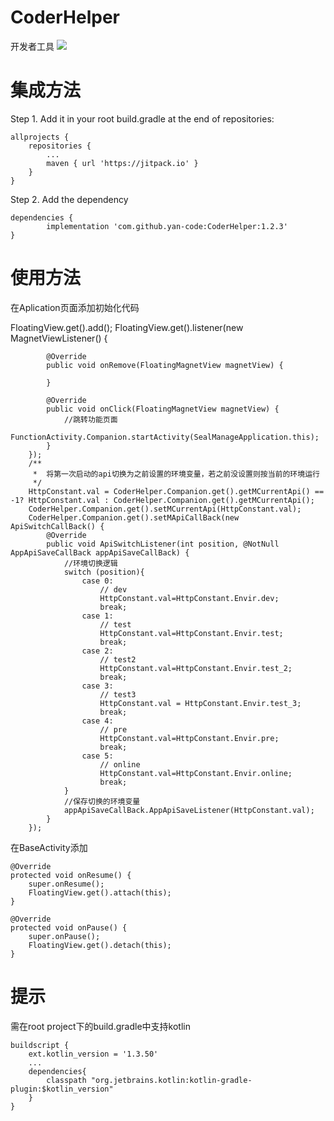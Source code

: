 # CoderHelper
开发者工具
[![](https://jitpack.io/v/yan-code/CoderHelper.svg)](https://jitpack.io/#yan-code/CoderHelper)


# 集成方法
Step 1. Add it in your root build.gradle at the end of repositories:

	allprojects {
		repositories {
			...
			maven { url 'https://jitpack.io' }
		}
	}

Step 2. Add the dependency

	dependencies {
	        implementation 'com.github.yan-code:CoderHelper:1.2.3'
	}

# 使用方法
在Aplication页面添加初始化代码

 FloatingView.get().add();
        FloatingView.get().listener(new MagnetViewListener() {

            @Override
            public void onRemove(FloatingMagnetView magnetView) {

            }

            @Override
            public void onClick(FloatingMagnetView magnetView) {
                //跳转功能页面
                FunctionActivity.Companion.startActivity(SealManageApplication.this);
            }
        });
        /**
         *  将第一次启动的api切换为之前设置的环境变量，若之前没设置则按当前的环境运行
         */
        HttpConstant.val = CoderHelper.Companion.get().getMCurrentApi() == -1? HttpConstant.val : CoderHelper.Companion.get().getMCurrentApi();
        CoderHelper.Companion.get().setMCurrentApi(HttpConstant.val);
        CoderHelper.Companion.get().setMApiCallBack(new ApiSwitchCallBack() {
            @Override
            public void ApiSwitchListener(int position, @NotNull AppApiSaveCallBack appApiSaveCallBack) {
                //环境切换逻辑
                switch (position){
                    case 0:
                        // dev
                        HttpConstant.val=HttpConstant.Envir.dev;
                        break;
                    case 1:
                        // test
                        HttpConstant.val=HttpConstant.Envir.test;
                        break;
                    case 2:
                        // test2
                        HttpConstant.val=HttpConstant.Envir.test_2;
                        break;
                    case 3:
                        // test3
                        HttpConstant.val = HttpConstant.Envir.test_3;
                        break;
                    case 4:
                        // pre
                        HttpConstant.val=HttpConstant.Envir.pre;
                        break;
                    case 5:
                        // online
                        HttpConstant.val=HttpConstant.Envir.online;
                        break;
                }
                //保存切换的环境变量
                appApiSaveCallBack.AppApiSaveListener(HttpConstant.val);
            }
        });

在BaseActivity添加
	
	@Override
    protected void onResume() {
        super.onResume();
        FloatingView.get().attach(this);
    }
	
    @Override
    protected void onPause() {
        super.onPause();
        FloatingView.get().detach(this);
    }
        
# 提示
需在root project下的build.gradle中支持kotlin

	buildscript {
    	ext.kotlin_version = '1.3.50'
    	...
    	dependencies{
     		classpath "org.jetbrains.kotlin:kotlin-gradle-plugin:$kotlin_version"
     	}
    }

